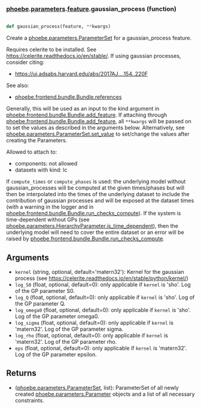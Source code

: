 ### [phoebe](phoebe.md).[parameters](phoebe.parameters.md).[feature](phoebe.parameters.feature.md).gaussian_process (function)


```py

def gaussian_process(feature, **kwargs)

```



Create a [phoebe.parameters.ParameterSet](phoebe.parameters.ParameterSet.md) for a gaussian_process feature.

Requires celerite to be installed.  See https://celerite.readthedocs.io/en/stable/.
If using gaussian processes, consider citing:
* https://ui.adsabs.harvard.edu/abs/2017AJ....154..220F

See also:
* [phoebe.frontend.bundle.Bundle.references](phoebe.frontend.bundle.Bundle.references.md)

Generally, this will be used as an input to the kind argument in
[phoebe.frontend.bundle.Bundle.add_feature](phoebe.frontend.bundle.Bundle.add_feature.md).  If attaching through
[phoebe.frontend.bundle.Bundle.add_feature](phoebe.frontend.bundle.Bundle.add_feature.md), all `**kwargs` will be
passed on to set the values as described in the arguments below.  Alternatively,
see [phoebe.parameters.ParameterSet.set_value](phoebe.parameters.ParameterSet.set_value.md) to set/change the values
after creating the Parameters.

Allowed to attach to:
* components: not allowed
* datasets with kind: lc

If `compute_times` or `compute_phases` is used: the underlying model without
gaussian_processes will be computed at the given times/phases but will then
be interpolated into the times of the underlying dataset to include the
contribution of gaussian processes and will be exposed at the dataset
times (with a warning in the logger and in
[phoebe.frontend.bundle.Bundle.run_checks_compute](phoebe.frontend.bundle.Bundle.run_checks_compute.md)).  If the system is
time-dependent without GPs
(see [phoebe.parameters.HierarchyParameter.is_time_dependent](phoebe.parameters.HierarchyParameter.is_time_dependent.md)), then
the underlying model will need to cover the entire dataset or an error
will be raised by [phoebe.frontend.bundle.Bundle.run_checks_compute](phoebe.frontend.bundle.Bundle.run_checks_compute.md).


Arguments
----------
* `kernel` (string, optional, default='matern32'): Kernel for the gaussian
    process (see https://celerite.readthedocs.io/en/stable/python/kernel/)
* `log_S0` (float, optional, default=0): only applicable if `kernel` is
    'sho'. Log of the GP parameter S0.
* `log_Q` (float, optional, default=0): only applicable if `kernel` is
    'sho'.  Log of the GP parameter Q.
* `log_omega0` (float, optional, default=0): only applicable if `kernel` is
    'sho'.  Log of the GP parameter omega0.
* `log_sigma` (float, optional, default=0): only applicable if `kernel` is
    'matern32'.  Log of the GP parameter sigma.
* `log_rho` (float, optional, default=0): only applicable if `kernel` is
    'matern32'.  Log of the GP parameter rho.
* `eps` (float, optional, default=0): only applicable if `kernel` is
    'matern32'.  Log of the GP parameter epsilon.


Returns
--------
* ([phoebe.parameters.ParameterSet](phoebe.parameters.ParameterSet.md), list): ParameterSet of all newly created
    [phoebe.parameters.Parameter](phoebe.parameters.Parameter.md) objects and a list of all necessary
    constraints.

